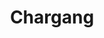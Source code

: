 ---
title: "Chargang"
title_bn: "চরগাং"
description: "The river started from a swamp situated between Shantipur and Khoyerpur at Lakhai, Kishorganj and ended in the estuary of Kalni and Dhalashwari River after passing Digadar Beel, Goyeshpur and joining with Chatagang Beel and Chaya Beel."
---